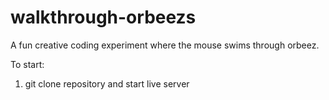 # walkthrough-orbeezs
A fun creative coding experiment where the mouse swims through orbeez.

To start:

1. git clone repository and start live server